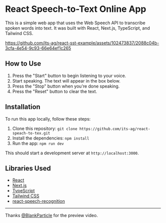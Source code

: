 # React Speech-to-Text Online App

This is a simple web app that uses the Web Speech API to transcribe spoken words into text. It was built with React, Next.js, TypeScript, and Tailwind CSS.

https://github.com/its-ag/react-sst-example/assets/102473837/2088c04b-3cfa-4e54-9c93-66e64ef1c265

## How to Use

1. Press the "Start" button to begin listening to your voice.
2. Start speaking. The text will appear in the box below.
3. Press the "Stop" button when you're done speaking.
4. Press the "Reset" button to clear the text.

## Installation

To run this app locally, follow these steps:

1. Clone this repository: `git clone https://github.com/its-ag/react-speach-to-tex.git`
2. Install the dependencies: `npm install`
3. Run the app: `npm run dev`

This should start a development server at `http://localhost:3000`.

## Libraries Used

- [React](https://reactjs.org/)
- [Next.js](https://nextjs.org/)
- [TypeScript](https://www.typescriptlang.org/)
- [Tailwind CSS](https://tailwindcss.com/)
- [react-speech-recognition](https://www.npmjs.com/package/react-speech-recognition)

--- 
 Thanks [@BlankParticle](https://github.com/BlankParticle) for the preview video.
